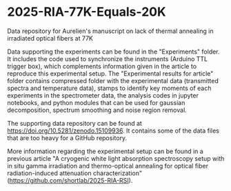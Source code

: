 # 2025-RIA-77K-Equals-20K
Data repository for Aurelien's manuscript on lack of thermal annealing in irradiated optical fibers at 77K

Data supporting the experiments can be found in the "Experiments" folder. It includes the code used to synchronize the instruments (Arduino TTL trigger box), which complements information given in the article to reproduce this experimental setup. The "Experimental results for article" folder contains compressed folder with the experimental data (transmitted spectra and temperature data), stamps to identify key moments of each experiments in the spectrometer data, the analysis codes in jupyter notebooks, and python modules that can be used for gaussian decomposition, spectrum smoothing and noise region removal.

The supporting data repository can be found at https://doi.org/10.5281/zenodo.15109936. It contains some of the data files that are too heavy for a GitHub repository.

More information regarding the experimental setup can be found in a previous article "A cryogenic white light absorption spectroscopy setup with in situ gamma irradiation and thermo-optical annealing for optical fiber radiation-induced attenuation characterization" (https://github.com/shortlab/2025-RIA-RSI).